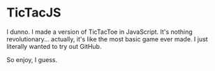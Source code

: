 # TicTacJS

I dunno. I made a version of TicTacToe in JavaScript.
It's nothing revolutionary... actually, it's like the most basic game ever made.
I just literally wanted to try out GitHub.

So enjoy, I guess.

